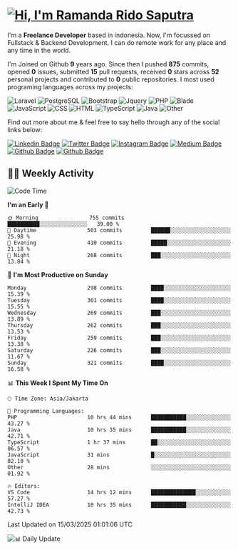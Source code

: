 # [![Hi, I'm Ramanda Rido Saputra](https://readme-typing-svg.herokuapp.com?size=24&vCenter=true&lines=%F0%9F%91%8B+Hi%2C+I'm+Ramanda+Rido+Saputra+;%F0%9F%92%BB+Fullstack+Web+Developer+)](https://git.io/typing-svg)

I'm a **Freelance Developer** based in indonesia. Now, I'm focussed on Fullstack & Backend Development. I can do remote work for any place and any time in the world.

I'm Joined on Github **9** years ago. Since then I pushed **875** commits, opened **0** issues, submitted **15** pull requests, received **0** stars across **52** personal projects and contributed to **0** public repositories.
I most used programing languages across my projects:

![Laravel](https://img.shields.io/badge/Laravel-FF2D20?flat&logo=laravel&logoColor=white)
![PostgreSQL](https://img.shields.io/badge/PostgreSQL-316192?flat&logo=postgresql&logoColor=white)
![Bootstrap](https://img.shields.io/badge/Bootstrap-563D7C?flat&logo=bootstrap&logoColor=white)
![Jquery](https://img.shields.io/badge/jQuery-0769AD?flat&logo=jquery&logoColor=white)
![PHP](https://img.shields.io/badge/-PHP-%234F5D95?style=flat&logo=PHP&logoColor=white)
![Blade](https://img.shields.io/badge/-Blade-%23f7523f?style=flat&logo=Blade&logoColor=white)
![JavaScript](https://img.shields.io/badge/-JavaScript-%23f1e05a?style=flat&logo=JavaScript&logoColor=white)
![CSS](https://img.shields.io/badge/-CSS-%23663399?style=flat&logo=CSS&logoColor=white)
![HTML](https://img.shields.io/badge/-HTML-%23e34c26?style=flat&logo=HTML&logoColor=white)
![TypeScript](https://img.shields.io/badge/-TypeScript-%233178c6?style=flat&logo=TypeScript&logoColor=white)
![Java](https://img.shields.io/badge/-Java-%23b07219?style=flat&logo=Java&logoColor=white)
![Other](https://img.shields.io/badge/-Other-%23ededed?style=flat&logo=Other&logoColor=white)

Find out more about me & feel free to say hello through any of the social links below:

[![Linkedin Badge](https://img.shields.io/badge/-ramandaaridogh-blue?style=flat&logo=Linkedin&logoColor=white&link=https://www.linkedin.com/in/ramanda-rido-saputra/)](https://www.linkedin.com/in/ramanda-rido-saputra/)
[![Twitter Badge](https://img.shields.io/badge/-ramandaaridogh-%231DA1F2.svg?style=flat&logo=twitter&logoColor=white&link=https://www.twitter.com/ramandaaridogh)](https://www.twitter.com/ramandaaridogh/)
[![Instagram Badge](https://img.shields.io/badge/-ramandaaridogh-purple?style=flat&logo=instagram&logoColor=white&link=https://instagram.com/ramandaaridogh_/)](https://instagram.com/ramandaaridogh_)
[![Medium Badge](https://img.shields.io/badge/-@ramandaaridogh-%2312100E.svg?style=flat&logo=Medium&logoColor=white&link=https://medium.com/@ramandaaridogh/)](https://medium.com/@ramandaaridogh)
[![Github Badge](https://img.shields.io/badge/-@ramandaaridogh-100000.svg?style=flat&logo=github&logoColor=white&link=https://github.com/ramandaaridogh)](https://github.com/ramandaaridogh)
[![Github Badge](https://img.shields.io/badge/-@mxcode-100000.svg?style=flat&logo=github&logoColor=white&link=https://github.com/ramanda-mxcode)](https://github.com/ramanda-mxcode)

## 👨‍💻 Weekly Activity
<!--START_SECTION:waka-->
![Code Time](http://img.shields.io/badge/Code%20Time-1%2C077%20hrs-blue)

**I'm an Early 🐤** 

```text
🌞 Morning                755 commits         ██████████░░░░░░░░░░░░░░░   39.00 % 
🌆 Daytime                503 commits         ██████░░░░░░░░░░░░░░░░░░░   25.98 % 
🌃 Evening                410 commits         █████░░░░░░░░░░░░░░░░░░░░   21.18 % 
🌙 Night                  268 commits         ███░░░░░░░░░░░░░░░░░░░░░░   13.84 % 
```
📅 **I'm Most Productive on Sunday** 

```text
Monday                   298 commits         ████░░░░░░░░░░░░░░░░░░░░░   15.39 % 
Tuesday                  301 commits         ████░░░░░░░░░░░░░░░░░░░░░   15.55 % 
Wednesday                269 commits         ███░░░░░░░░░░░░░░░░░░░░░░   13.89 % 
Thursday                 262 commits         ███░░░░░░░░░░░░░░░░░░░░░░   13.53 % 
Friday                   259 commits         ███░░░░░░░░░░░░░░░░░░░░░░   13.38 % 
Saturday                 226 commits         ███░░░░░░░░░░░░░░░░░░░░░░   11.67 % 
Sunday                   321 commits         ████░░░░░░░░░░░░░░░░░░░░░   16.58 % 
```


📊 **This Week I Spent My Time On** 

```text
🕑︎ Time Zone: Asia/Jakarta

💬 Programming Languages: 
PHP                      10 hrs 44 mins      ███████████░░░░░░░░░░░░░░   43.27 % 
Java                     10 hrs 35 mins      ███████████░░░░░░░░░░░░░░   42.71 % 
TypeScript               1 hr 37 mins        ██░░░░░░░░░░░░░░░░░░░░░░░   06.57 % 
JavaScript               31 mins             █░░░░░░░░░░░░░░░░░░░░░░░░   02.10 % 
Other                    28 mins             ░░░░░░░░░░░░░░░░░░░░░░░░░   01.92 % 

🔥 Editors: 
VS Code                  14 hrs 12 mins      ██████████████░░░░░░░░░░░   57.27 % 
IntelliJ IDEA            10 hrs 35 mins      ███████████░░░░░░░░░░░░░░   42.73 % 
```


 Last Updated on 15/03/2025 01:01:06 UTC
<!--END_SECTION:waka-->

![📊 Daily Update](https://github.com/ramandaaridogh/ramandaaridogh/actions/workflows/update-activity.yml/badge.svg)
